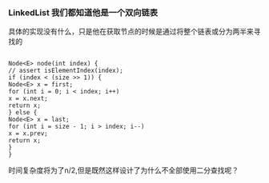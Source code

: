 

### LinkedList 我们都知道他是一个双向链表


具体的实现没有什么，只是他在获取节点的时候是通过将整个链表或分为两半来寻找的


```

Node<E> node(int index) {
// assert isElementIndex(index);
if (index < (size >> 1)) {
Node<E> x = first;
for (int i = 0; i < index; i++)
x = x.next;
return x;
} else {
Node<E> x = last;
for (int i = size - 1; i > index; i--)
x = x.prev;
return x;
}
}
```

时间复杂度将为了n/2,但是既然这样设计了为什么不全部使用二分查找呢？


